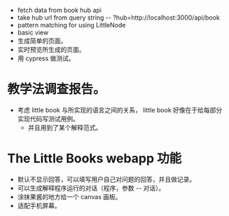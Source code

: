 - fetch data from book hub api
- take hub url from query string -- ?hub=http://localhost:3000/api/book
- pattern matching for using LittleNode
- basic view
- 生成简单的页面。
- 实时预览所生成的页面。
- 用 cypress 做测试。

# 教学法调查报告。

- 考虑 little book 与所实现的语言之间的关系，
  little book 好像在于给每部分实现代码写测试用例。
  - 并且用到了某个解释范式。

# The Little Books webapp 功能

- 默认不显示回答，可以填写用户自己对问题的回答，并且做记录。
- 可以生成解释程序运行的对话（程序，参数 -- 对话）。
- 涂抹果酱的地方给一个 canvas 画板。
- 适配手机屏幕。
